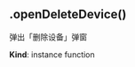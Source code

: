 <a name="module_CommonSetting+openDeleteDevice"></a>

## .openDeleteDevice()
弹出「删除设备」弹窗

**Kind**: instance function  

